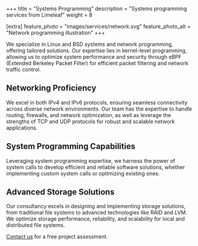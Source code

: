+++
title = "Systems Programming"
description = "Systems programming services from Limeleaf"
weight = 8

[extra]
feature_photo = "images/services/network.svg"
feature_photo_alt = "Network programming illustration"
+++

We specialize in Linux and BSD systems and network programming, offering tailored solutions. Our expertise lies in kernel-level programming, allowing us to optimize system performance and security through eBPF (Extended Berkeley Packet Filter) for efficient packet filtering and network traffic control.

## Networking Proficiency

We excel in both IPv4 and IPv6 protocols, ensuring seamless connectivity across diverse network environments. Our team has the expertise to handle routing, firewalls, and network optimization, as well as leverage the strengths of TCP and UDP protocols for robust and scalable network applications.

## System Programming Capabilities

Leveraging system programming expertise, we harness the power of system calls to develop efficient and reliable software solutions, whether implementing custom system calls or optimizing existing ones.

## Advanced Storage Solutions

Our consultancy excels in designing and implementing storage solutions, from traditional file systems to advanced technologies like RAID and LVM. We optimize storage performance, reliability, and scalability for local and distributed file systems.

[Contact us](https://limeleaf.io/contact/ "Contact us") for a free project assessment.
